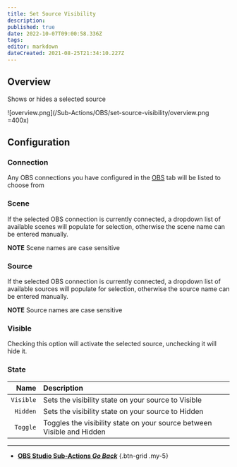 ```yaml
---
title: Set Source Visibility
description: 
published: true
date: 2022-10-07T09:00:58.336Z
tags: 
editor: markdown
dateCreated: 2021-08-25T21:34:10.227Z
---
```


## Overview
Shows or hides a selected source

![overview.png](/Sub-Actions/OBS/set-source-visibility/overview.png =400x)

## Configuration
### Connection
Any OBS connections you have configured in the [OBS](/OBS) tab will be listed to choose from

### Scene
If the selected OBS connection is currently connected, a dropdown list of available scenes will populate for selection, otherwise the scene name can be entered manually.

**NOTE** Scene names are case sensitive 

### Source
If the selected OBS connection is currently connected, a dropdown list of available sources will populate for selection, otherwise the source name can be entered manually.

**NOTE** Source names are case sensitive

### Visible
Checking this option will activate the selected source, unchecking it will hide it.

### State
Name | Description
----:|:------------
`Visible` | Sets the visibility state on your source to Visible
`Hidden` | Sets the visibility state on your source to Hidden
`Toggle` | Toggles the visibility state on your source between Visible and Hidden

---

- [<i class="mdi mdi-chevron-left"></i> **OBS Studio Sub-Actions *Go Back***](/en/Sub-Actions/OBS)
{.btn-grid .my-5}